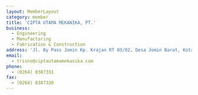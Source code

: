 ```yaml
---
layout: MemberLayout
category: member
title: 'CIPTA UTAMA MEKANIKA, PT.'
business:
  - Engineering
  - Manufacturing
  - Fabrication & Construction
address: 'Jl. By Pass Jomin Kp. Krajan RT 03/02, Desa Jomin Barat, Kotabaru, Karawang'
email:
  - trisno@ciptautamamekanika.com
phone:
  - (0264) 8387331
fax:
  - (0264) 8387330
---
```

